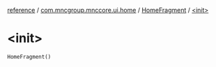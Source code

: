 [reference](../../index.md) / [com.mncgroup.mnccore.ui.home](../index.md) / [HomeFragment](index.md) / [&lt;init&gt;](./-init-.md)

# &lt;init&gt;

`HomeFragment()`